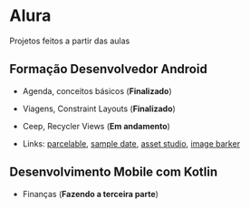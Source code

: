 # Alura

Projetos feitos a partir das aulas

## Formação Desenvolvedor Android

- Agenda, conceitos básicos (**Finalizado**)
- Viagens, Constraint Layouts (**Finalizado**)
- Ceep, Recycler Views (**Em andamento**)

- Links:
[parcelable](https://medium.com/@lucas_marciano/por-que-usar-o-parcelable-ao-inv%C3%A9s-do-serializable-5f7543a9c7f3), 
[sample date](https://android.jlelse.eu/android-tools-attributes-listitem-sample-data-rocks-bbf49aaa9f07), 
[asset studio](https://romannurik.github.io/AndroidAssetStudio/),
[image barker](https://www.img-bak.in/)

## Desenvolvimento Mobile com Kotlin

- Finanças (**Fazendo a terceira parte**)
